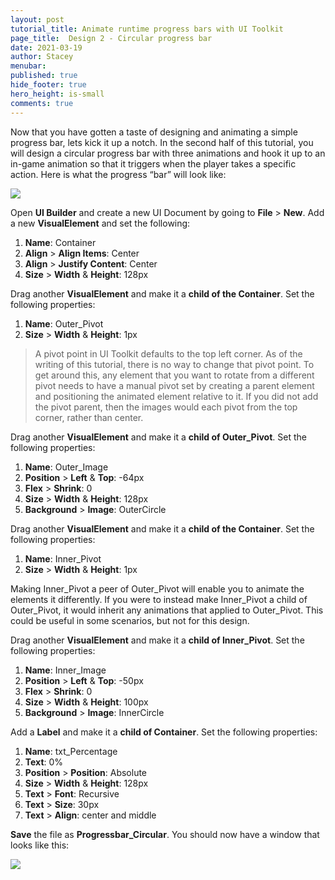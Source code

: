 ```yaml
---
layout: post
tutorial_title: Animate runtime progress bars with UI Toolkit
page_title:  Design 2 - Circular progress bar
date: 2021-03-19
author: Stacey
menubar: 
published: true
hide_footer: true
hero_height: is-small
comments: true
---
```

Now that you have gotten a taste of designing and animating a simple progress bar, lets kick it up a notch. In the second half of this tutorial, you will design a circular progress bar with three animations and hook it up to an in-game animation so that it triggers when the player takes a specific action. Here is what the progress “bar” will look like:

![]({{page.dir}}/images/9-design-2-final.gif.gif) 

Open **UI Builder** and create a new UI Document by going to **File** > **New**.  Add a new **VisualElement** and set the following:

1. **Name**: Container
2. **Align** > **Align Items**: Center
3. **Align** > **Justify Content**: Center
4. **Size** > **Width** & **Height**: 128px

Drag another **VisualElement** and make it a **child of the Container**. Set the following properties:

1. **Name**: Outer_Pivot
4. **Size** > **Width** & **Height**: 1px

> A pivot point in UI Toolkit defaults to the top left corner. As of the writing of this tutorial, there is no way to change that pivot point. To get around this, any element that you want to rotate from a different pivot needs to have a manual pivot set by creating a parent element and positioning the animated element relative to it. If you did not add the pivot parent, then the images would each pivot from the top corner, rather than center.

Drag another **VisualElement** and make it a **child of Outer_Pivot**. Set the following properties:

1. **Name**: Outer_Image
2. **Position** > **Left** & **Top**: -64px
3. **Flex** > **Shrink**: 0
4. **Size** > **Width** & **Height**: 128px
5. **Background** > **Image**: OuterCircle

Drag another **VisualElement** and make it a **child of the Container**. Set the following properties:

1. **Name**: Inner_Pivot
4. **Size** > **Width** & **Height**: 1px

Making Inner_Pivot a peer of Outer_Pivot will enable you to animate the elements it differently. If you were to instead make Inner_Pivot a child of Outer_Pivot, it would inherit any animations that applied to Outer_Pivot. This could be useful in some scenarios, but not for this design.

Drag another **VisualElement** and make it a **child of Inner_Pivot**. Set the following properties:

1. **Name**: Inner_Image
2. **Position** > **Left** & **Top**: -50px
3. **Flex** > **Shrink**: 0
4. **Size** > **Width** & **Height**: 100px
5. **Background** > **Image**: InnerCircle

Add a **Label** and make it a **child of Container**. Set the following properties:

1. **Name**: txt_Percentage
2. **Text**: 0%
3. **Position** > **Position**: Absolute
4. **Size** > **Width** & **Height**: 128px
5. **Text** > **Font**: Recursive
6. **Text** > **Size**: 30px
7. **Text** > **Align**: center and middle

**Save** the file as **Progressbar_Circular**. You should now have a window that looks like this:

![]({{page.dir}}/images/6-circular-ui-builder.png) 

